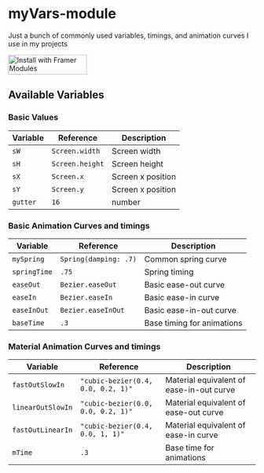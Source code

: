 # myVars-module
Just a bunch of commonly used variables, timings, and animation curves I use in my projects

<a href='https://open.framermodules.com/myVars-module'>
    <img alt='Install with Framer Modules'
    src='https://www.framermodules.com/assets/badge@2x.png' width='160' height='40' />
</a>

## Available Variables

### Basic Values
Variable | Reference | Description
-------- | ---- | -------
`sW` | `Screen.width` | Screen width
`sH` | `Screen.height` | Screen height
`sX` | `Screen.x` | Screen x position
`sY` | `Screen.y` | Screen x position
`gutter` | `16` | number

### Basic Animation Curves and timings
Variable | Reference | Description
-------- | ---- | -------
`mySpring` | `Spring(damping: .7)` | Common spring curve
`springTime` | `.75` | Spring timing
`easeOut` | `Bezier.easeOut` | Basic ease-out curve
`easeIn` | `Bezier.easeIn` | Basic ease-in curve
`easeInOut` | `Bezier.easeInOut` | Basic ease-in-out curve
`baseTime` | `.3` | Base timing for animations

### Material Animation Curves and timings
Variable | Reference | Description
-------- | ---- | -------
`fastOutSlowIn` | `"cubic-bezier(0.4, 0.0, 0.2, 1)"` | Material equivalent of ease-in-out curve
`linearOutSlowIn` | `"cubic-bezier(0.0, 0.0, 0.2, 1)"` | Material equivalent of ease-out curve
`fastOutLinearIn` | `"cubic-bezier(0.4, 0.0, 1, 1)"` | Material equivalent of ease-in curve
`mTime` | `.3` | Base time for animations
